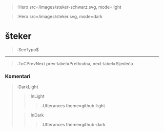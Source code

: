 > :Hero src=/images/steker-schwarz.svg,
>       mode=light

> :Hero src=/images/steker.svg,
>       mode=dark

# šteker

> :SeeTypo$

****

> :ToCPrevNext prev-label=Prethodna, next-label=Sljedeća

### Komentari

> :DarkLight
> > :InLight
> >
> > > :Utterances theme=github-light
>
> > :InDark
> >
> > > :Utterances theme=github-dark
